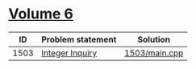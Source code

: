 # [Volume 6](http://poj.org/problemlist?volume=6)


| ID   | Problem statement                                 | Solution                       |
|------|---------------------------------------------------|--------------------------------|
| 1503 | [Integer Inquiry](http://poj.org/problem?id=1503) | [1503/main.cpp](1503/main.cpp) |

